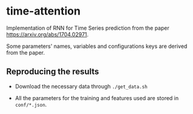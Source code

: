 # time-attention
Implementation of RNN for Time Series prediction from the paper 
https://arxiv.org/abs/1704.02971.

Some parameters' names, variables and configurations keys are
derived from the paper.


## Reproducing the results

* Download the necessary data through `./get_data.sh`

* All the parameters for the training and features used are stored in
  `conf/*.json`.
